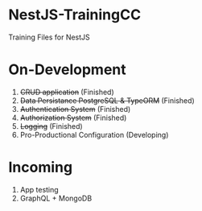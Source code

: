 # NestJS-TrainingCC
Training Files for NestJS

# On-Development
1. <del>CRUD application</del> (Finished)
2. <del>Data Persistance PostgreSQL & TypeORM</del> (Finished)
3. <del>Authentication System</del> (Finished)
4. <del>Authorization System</del> (Finished) 
5. <del>Logging</del> (Finished)
6. Pro-Productional Configuration (Developing)

# Incoming
1. App testing
2. GraphQL + MongoDB
